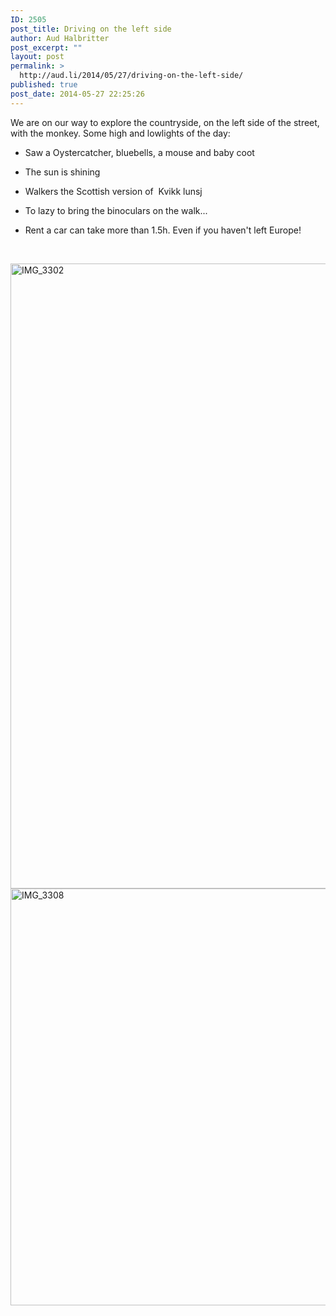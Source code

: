 ```yaml
---
ID: 2505
post_title: Driving on the left side
author: Aud Halbritter
post_excerpt: ""
layout: post
permalink: >
  http://aud.li/2014/05/27/driving-on-the-left-side/
published: true
post_date: 2014-05-27 22:25:26
---
```

We are on our way to explore the countryside, on the left side of the street, with the monkey. Some high and lowlights of the day:

- Saw a Oystercatcher, bluebells, a mouse and baby coot

- The sun is shining

- Walkers the Scottish version of  Kvikk lunsj

- To lazy to bring the binoculars on the walk...

- Rent a car can take more than 1.5h. Even if you haven't left Europe!

&nbsp;

<a href="http://aud.li/wp-content/uploads/2014/05/IMG_3302.jpg"><img class="alignnone size-full wp-image-2506" src="http://aud.li/wp-content/uploads/2014/05/IMG_3302.jpg" alt="IMG_3302" width="667" height="1000" /></a> <a href="http://aud.li/wp-content/uploads/2014/05/IMG_3308.jpg"><img class="alignnone size-full wp-image-2507" src="http://aud.li/wp-content/uploads/2014/05/IMG_3308.jpg" alt="IMG_3308" width="1000" height="667" /></a>

&nbsp;